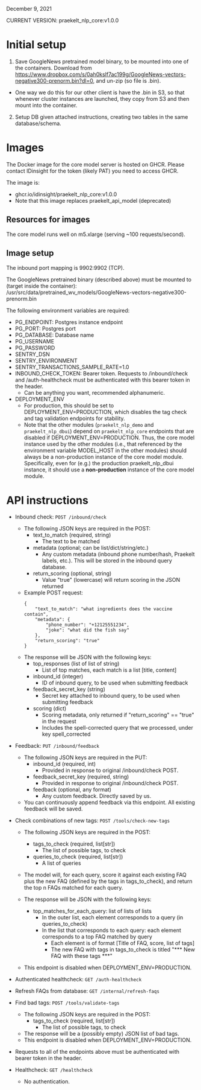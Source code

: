 December 9, 2021

CURRENT VERSION: praekelt_nlp_core:v1.0.0

# Initial setup

1. Save GoogleNews pretrained model binary, to be mounted into one of the containers. Download from https://www.dropbox.com/s/0ah0kslf7ac199g/GoogleNews-vectors-negative300-prenorm.bin?dl=0, and un-zip (so file is .bin).
- One way we do this for our other client is have the .bin in S3, so that whenever cluster instances are launched, they copy from S3 and then mount into the container.

2. Setup DB given attached instructions, creating two tables in the same database/schema.

# Images

The Docker image for the core model server is hosted on GHCR. Please contact IDinsight for the token (likely PAT) you need to access GHCR.

The image is:
- ghcr.io/idinsight/praekelt_nlp_core:v1.0.0
- Note that this image replaces praekelt_api_model (deprecated)

## Resources for images

The core model runs well on m5.xlarge (serving ~100 requests/second).

## Image setup

The inbound port mapping is 9902:9902 (TCP).

The GoogleNews pretrained binary (described above) must be mounted to (target inside the container): /usr/src/data/pretrained_wv_models/GoogleNews-vectors-negative300-prenorm.bin

The following environment variables are required:
- PG_ENDPOINT: Postgres instance endpoint
- PG_PORT: Postgres port
- PG_DATABASE: Database name
- PG_USERNAME
- PG_PASSWORD
- SENTRY_DSN
- SENTRY_ENVIRONMENT
- SENTRY_TRANSACTIONS_SAMPLE_RATE=1.0
- INBOUND_CHECK_TOKEN: Bearer token. Requests to /inbound/check and /auth-healthcheck must be authenticated with this bearer token in the header.
    - Can be anything you want, recommended alphanumeric.
- DEPLOYMENT_ENV
    - For production, this should be set to DEPLOYMENT_ENV=PRODUCTION, which disables the tag check and tag validation endpoints for stability.
    - Note that the other modules (`praekelt_nlp_demo` and `praekelt_nlp_dbui`) depend on `praekelt_nlp_core` endpoints that are disabled if DEPLOYMENT_ENV=PRODUCTION. Thus, the core model instance used by the other modules (i.e., that referenced by the environment variable MODEL_HOST in the other modules) should always be a non-production instance of the core model module. Specifically, even for (e.g.) the production praekelt_nlp_dbui instance, it should use a **non-production** instance of the core model module.

# API instructions

- Inbound check: `POST /inbound/check`
    - The following JSON keys are required in the POST:
        - text_to_match (required, string)
            - The text to be matched
        - metadata (optional; can be list/dict/string/etc.)
            - Any custom metadata (inbound phone number/hash, Praekelt labels, etc.). This will be stored in the inbound query database.
        - return_scoring (optional, string)
            - Value "true" (lowercase) will return scoring in the JSON returned
    - Example POST request:
        ```
        {
            "text_to_match": "what ingredients does the vaccine contain",
            "metadata": {
                "phone_number": "+12125551234",
                "joke": "what did the fish say"
            },
            "return_scoring": "true"
        }
        ```
    - The response will be JSON with the following keys:
        - top_responses (list of list of string)
            - List of top matches, each match is a list [title, content]
        - inbound_id (integer)
            - ID of inbound query, to be used when submitting feedback
        - feedback_secret_key (string)
            - Secret key attached to inbound query, to be used when submitting feedback
        - scoring (dict)
            - Scoring metadata, only returned if "return_scoring" == "true" in the request
            - Includes the spell-corrected query that we processed, under key spell_corrected

- Feedback: `PUT /inbound/feedback`
    - The following JSON keys are required in the PUT:
        - inbound_id (required, int)
            - Provided in response to original /inbound/check POST.
        - feedback_secret_key (required, string)
            - Provided in response to original /inbound/check POST.
        - feedback (optional, any format)
            - Any custom feedback. Directly saved by us.
    - You can continuously append feedback via this endpoint. All existing feedback will be saved.

- Check combinations of new tags: `POST /tools/check-new-tags`
    - The following JSON keys are required in the POST:
        - tags_to_check (required, list[str])
            - The list of possible tags, to check
        - queries_to_check (required, list[str])
            - A list of queries

    - The model will, for each query, score it against each existing FAQ plus the new FAQ (defined by the tags in tags_to_check), and return the top n FAQs matched for each query.

    - The response will be JSON with the following keys:
        - top_matches_for_each_query: list of lists of lists
            - In the outer list, each element corresponds to a query (in queries_to_check)
            - In the list that corresponds to each query: each element corresponds to a top FAQ matched by query
                - Each element is of format [Title of FAQ, score, list of tags]
                - The new FAQ with tags in tags_to_check is titled "*** New FAQ with these tags ***"
    - This endpoint is disabled when DEPLOYMENT_ENV=PRODUCTION.

- Authenticated healthcheck: `GET /auth-healthcheck`

- Refresh FAQs from database: `GET /internal/refresh-faqs`

- Find bad tags: `POST /tools/validate-tags`
    - The following JSON keys are required in the POST:
        - tags_to_check (required, list[str])
            - The list of possible tags, to check
    - The response will be a (possibly empty) JSON list of bad tags.
    - This endpoint is disabled when DEPLOYMENT_ENV=PRODUCTION.

- Requests to all of the endpoints above must be authenticated with bearer token in the header.

- Healthcheck: `GET /healthcheck`
    - No authentication.